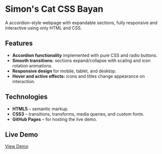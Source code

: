 # Simon's Cat CSS Bayan

A accordion-style webpage with expandable sections, fully responsive and interactive using only HTML and CSS.

## Features
- **Accordion functionality** implemented with pure CSS and radio buttons.
- **Smooth transitions:** sections expand/collapse with scaling and icon rotation animations.
- **Responsive design** for mobile, tablet, and desktop.
- **Hover and active effects:** icons and titles change appearance on interaction.

## Technologies
- **HTML5** – semantic markup.
- **CSS3** – transitions, transforms, media queries, and custom fonts.
- **GitHub Pages** – for hosting the live demo.

## Live Demo
[View Demo](https://oksana-svynarova.github.io/cssBayan/cssBayan/index.html)
